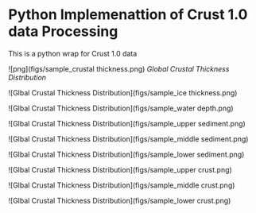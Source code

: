# Python Implemenattion of Crust 1.0 data Processing

This is a python wrap for Crust 1.0 data

![png](figs/sample_crustal thickness.png)
*Global Crustal Thickness Distribution*

![Glbal Crustal Thickness Distribution](figs/sample_ice thickness.png)

![Glbal Crustal Thickness Distribution](figs/sample_water depth.png)

![Glbal Crustal Thickness Distribution](figs/sample_upper sediment.png)

![Glbal Crustal Thickness Distribution](figs/sample_middle sediment.png)

![Glbal Crustal Thickness Distribution](figs/sample_lower sediment.png)

![Glbal Crustal Thickness Distribution](figs/sample_upper crust.png)

![Glbal Crustal Thickness Distribution](figs/sample_middle crust.png)

![Glbal Crustal Thickness Distribution](figs/sample_lower crust.png)
